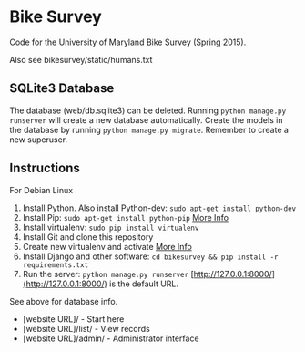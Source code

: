 # Bike Survey

Code for the University of Maryland Bike Survey (Spring 2015).

Also see bikesurvey/static/humans.txt

## SQLite3 Database

The database (web/db.sqlite3) can be deleted. Running `python manage.py runserver`
will create a new database automatically. Create the models in the database by 
running `python manage.py migrate`. Remember to create a new superuser.

## Instructions

For Debian Linux

1. Install Python. Also install Python-dev: `sudo apt-get install python-dev`
2. Install Pip: `sudo apt-get install python-pip` [More Info](https://pip.pypa.io/en/latest/installing.html#using-the-installer)
3. Install virtualenv: `sudo pip install virtualenv`
4. Install Git and clone this repository
5. Create new virtualenv and activate [More Info](http://docs.python-guide.org/en/latest/dev/virtualenvs/)
6. Install Django and other software: `cd bikesurvey && pip install -r requirements.txt`
7. Run the server: `python manage.py runserver` [http://127.0.0.1:8000/](http://127.0.0.1:8000/) is the default URL.

See above for database info.

 * [website URL]/ - Start here
 * [website URL]/list/ - View records
 * [website URL]/admin/ - Administrator interface